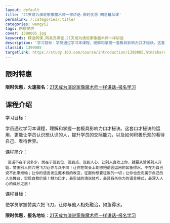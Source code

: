 ```yaml
---
layout: default
title: '21天成为演说家像魔术师一样讲话-限时优惠-网易精品课'
permalink: /:categories/:title/
categories: wangyi2
tags: 网易提供
cover: 1390005.jpg
keywords: 精选网课,网易云课堂,21天成为演说家像魔术师一样讲话
description: '学习目标：学员通过学习本课程，理解和掌握一套极具影响力口才秘诀。这套口才秘诀的运用，更能让学员认识想认识的人，提升学员的'
classid: 1390005
targetlink: https://study.163.com/course/introduction/1390005.htm?share=1&shareId=1025206652&utm_campaign=share&utm_medium=iphoneShare&utm_source=&utm_u=1025206652
---
```


## 限时特惠

**限时优惠，火速报名**：[21天成为演说家像魔术师一样讲话-报名学习](https://study.163.com/course/introduction/1390005.htm?share=1&shareId=1025206652&utm_campaign=share&utm_medium=iphoneShare&utm_source=&utm_u=1025206652)

## 课程介绍

学习目标：

  学员通过学习本课程，理解和掌握一套极具影响力口才秘诀。这套口才秘诀的运用，更能让学员认识想认识的人，提升学员的交际能力，以及如何积极乐观的看待自己、看待世界。



课程简介：



     说话不在于说多少，而在于说到位，说到点，说到人心，让别人喜欢上你，就要从赞美别人开始，赞美别人的六把飞刀让你与众不同！让你在聚会上能够把语言运用的如鱼得水，不在为自己说不出来烦恼；让你的语言发生魔术般的改变，征服你想要征服的一切；让你也走向属于自己的人生舞台，实现自我价值！魅力口才，最实战的演说技巧，最具有杀伤力的语言模式，最深入人心的成长之旅！



课程目标：



  使学员掌握赞美六把飞刀，让你与他人相处融洽，如鱼得水。

**限时优惠，报名地址**：[21天成为演说家像魔术师一样讲话-报名学习](https://study.163.com/course/introduction/1390005.htm?share=1&shareId=1025206652&utm_campaign=share&utm_medium=iphoneShare&utm_source=&utm_u=1025206652)

